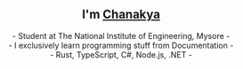 <h2 align="center">I'm <a href="https://chanakya3721.netlify.app/" title="This is my website link. Click!">Chanakya</a>
</h2>

<p align="center">
 - Student at The National Institute of Engineering, Mysore -<br>
 - I exclusively learn programming stuff from Documentation -<br>
 - Rust, TypeScript, C#, Node.js, .NET -<br>
</p>
